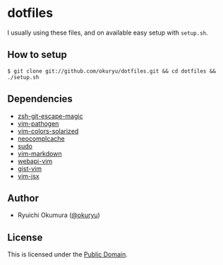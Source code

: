# dotfiles

I usually using these files, and on available easy setup with ```setup.sh```.

## How to setup

```
$ git clone git://github.com/okuryu/dotfiles.git && cd dotfiles && ./setup.sh
```

## Dependencies

* [zsh-git-escape-magic](https://github.com/knu/zsh-git-escape-magic)
* [vim-pathogen](https://github.com/tpope/vim-pathogen)
* [vim-colors-solarized](https://github.com/altercation/vim-colors-solarized)
* [neocomplcache](https://github.com/Shougo/neocomplcache)
* [sudo](https://github.com/vim-scripts/sudo)
* [vim-markdown](https://github.com/tpope/vim-markdown)
* [webapi-vim](https://github.com/mattn/webapi-vim)
* [gist-vim](https://github.com/mattn/gist-vim)
* [vim-jsx](https://github.com/mxw/vim-jsx)

## Author

* Ryuichi Okumura ([@okuryu](https://github.com/okuryu))

## License

This is licensed under the [Public Domain](LICENSE).
